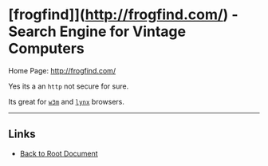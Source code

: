 # [frogfind]](http://frogfind.com/) - Search Engine for Vintage Computers

Home Page: <http://frogfind.com/>

Yes its a an `http` not secure for sure.

Its great for [`w3m`](https://w3m.sourceforge.net/) and [`lynx`](https://lynx.browser.org/) browsers.

----
<!-- Footer Begins Here -->
## Links

- [Back to Root Document](../README.md)
